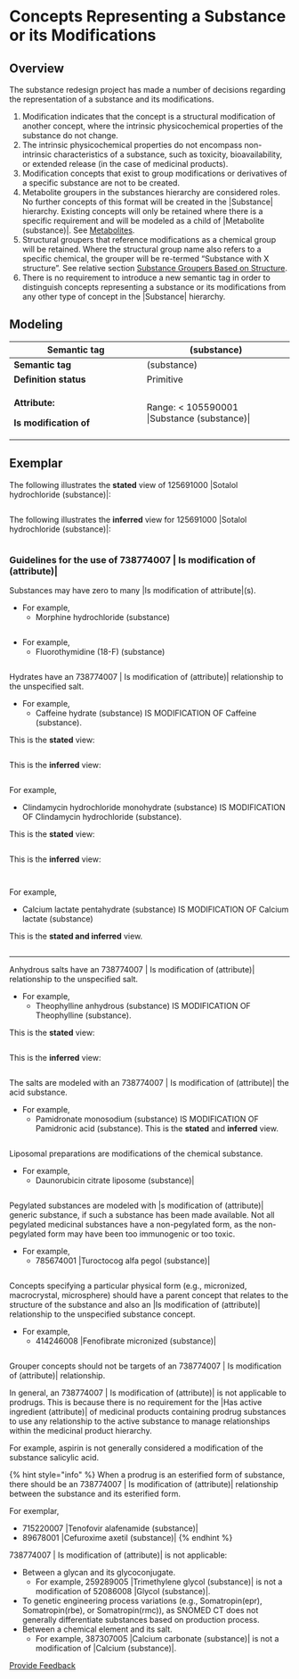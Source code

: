 # Concepts Representing a Substance or its Modifications

## Overview

The substance redesign project has made a number of decisions regarding the representation of a substance and its modifications.

1. Modification indicates that the concept is a structural modification of another concept, where the intrinsic physicochemical properties of the substance do not change.
2. The intrinsic physicochemical properties do not encompass non-intrinsic characteristics of a substance, such as toxicity, bioavailability, or extended release (in the case of medicinal products).
3. Modification concepts that exist to group modifications or derivatives of a specific substance are not to be created.
4. Metabolite groupers in the substances hierarchy are considered roles. No further concepts of this format will be created in the |Substance| hierarchy. Existing concepts will only be retained where there is a specific requirement and will be modeled as a child of |Metabolite (substance)|. See [Metabolites](../guidelines-for-specific-substance-types/metabolites.md).
5. Structural groupers that reference modifications as a chemical group will be retained. Where the structural group name also refers to a specific chemical, the grouper will be re-termed “Substance with X structure”. See relative section [Substance Groupers Based on Structure](substance-groupers-based-on-structure.md).
6. There is no requirement to introduce a new semantic tag in order to distinguish concepts representing a substance or its modifications from any other type of concept in the |Substance| hierarchy.

## Modeling

<table data-header-hidden><thead><tr><th width="223.09765625">Semantic tag</th><th>(substance)</th></tr></thead><tbody><tr><td><strong>Semantic tag</strong></td><td>(substance)</td></tr><tr><td><strong>Definition status</strong></td><td>Primitive</td></tr><tr><td><p><strong>Attribute:</strong></p><p><strong>Is modification of</strong></p></td><td>Range: &#x3C; 105590001 |Substance (substance)|</td></tr></tbody></table>

## Exemplar

The following illustrates the **stated** view of 125691000 |Sotalol hydrochloride (substance)|:

<figure><img src="../../../../../../.gitbook/assets/image (113).png" alt=""><figcaption></figcaption></figure>

The following illustrates the **inferred** view for 125691000 |Sotalol hydrochloride (substance)|:

<figure><img src="../../../../../../.gitbook/assets/image (114).png" alt=""><figcaption></figcaption></figure>

### Guidelines for the use of 738774007 | Is modification of (attribute)|

Substances may have zero to many |Is modification of attribute|(s).

* For example,
  * Morphine hydrochloride (substance)

<figure><img src="../../../../../../.gitbook/assets/image (115).png" alt=""><figcaption></figcaption></figure>

* For example,
  * Fluorothymidine (18-F) (substance)

<figure><img src="../../../../../../.gitbook/assets/image (116).png" alt=""><figcaption></figcaption></figure>

Hydrates have an 738774007 | Is modification of (attribute)| relationship to the unspecified salt.

* For example,
  * Caffeine hydrate (substance) IS MODIFICATION OF Caffeine (substance).

This is the **stated** view:

<figure><img src="../../../../../../.gitbook/assets/image (117).png" alt=""><figcaption></figcaption></figure>

This is the **inferred** view:

<figure><img src="../../../../../../.gitbook/assets/image (118).png" alt=""><figcaption></figcaption></figure>

For example,

* Clindamycin hydrochloride monohydrate (substance) IS MODIFICATION OF Clindamycin hydrochloride (substance).

This is the **stated** view:

<figure><img src="../../../../../../.gitbook/assets/image (119).png" alt=""><figcaption></figcaption></figure>

This is the **inferred** view:

<figure><img src="../../../../../../.gitbook/assets/image (120).png" alt=""><figcaption></figcaption></figure>

<figure><img src="../../../../../../authoring/substance/images/174691495%20(1).png" alt=""><figcaption></figcaption></figure>

For example,

* Calcium lactate pentahydrate (substance) IS MODIFICATION OF Calcium lactate (substance)

This is the **stated and inferred** view.

<figure><img src="../../../../../../.gitbook/assets/image (121).png" alt=""><figcaption></figcaption></figure>

***

Anhydrous salts have an 738774007 | Is modification of (attribute)| relationship to the unspecified salt.

* For example,
  * Theophylline anhydrous (substance) IS MODIFICATION OF Theophylline (substance).

This is the **stated** view:

<figure><img src="../../../../../../.gitbook/assets/image (122).png" alt=""><figcaption></figcaption></figure>

This is the **inferred** view:

<figure><img src="../../../../../../.gitbook/assets/image (123).png" alt=""><figcaption></figcaption></figure>

The salts are modeled with an 738774007 | Is modification of (attribute)| the acid substance.

* For example,
  * Pamidronate monosodium (substance) IS MODIFICATION OF Pamidronic acid (substance). This is the **stated** and **inferred** view.

<figure><img src="../../../../../../.gitbook/assets/image (124).png" alt=""><figcaption></figcaption></figure>

Liposomal preparations are modifications of the chemical substance.

* For example,
  * Daunorubicin citrate liposome (substance)|

<figure><img src="../../../../../../.gitbook/assets/image (125).png" alt=""><figcaption></figcaption></figure>

Pegylated substances are modeled with |s modification of (attribute)| generic substance, if such a substance has been made available. Not all pegylated medicinal substances have a non-pegylated form, as the non-pegylated form may have been too immunogenic or too toxic.

* For example,
  * 785674001 |Turoctocog alfa pegol (substance)|

<figure><img src="../../../../../../.gitbook/assets/image (126).png" alt=""><figcaption></figcaption></figure>

Concepts specifying a particular physical form (e.g., micronized, macrocrystal, microsphere) should have a parent concept that relates to the structure of the substance and also an |Is modification of (attribute)| relationship to the unspecified substance concept.

* For example,
  * 414246008 |Fenofibrate micronized (substance)|

<figure><img src="../../../../../../.gitbook/assets/image (127).png" alt=""><figcaption></figcaption></figure>

Grouper concepts should not be targets of an 738774007 | Is modification of (attribute)| relationship.

In general, an 738774007 | Is modification of (attribute)| is not applicable to prodrugs. This is because there is no requirement for the |Has active ingredient (attribute)| of medicinal products containing prodrug substances to use any relationship to the active substance to manage relationships within the medicinal product hierarchy.

For example, aspirin is not generally considered a modification of the substance salicylic acid.

{% hint style="info" %}
When a prodrug is an esterified form of substance, there should be an 738774007 | Is modification of (attribute)| relationship between the substance and its esterified form.

For exemplar,

* 715220007 |Tenofovir alafenamide (substance)|
* 89678001 |Cefuroxime axetil (substance)|
{% endhint %}

738774007 | Is modification of (attribute)| is not applicable:

* Between a glycan and its glycoconjugate.
  * For example, 259289005 |Trimethylene glycol (substance)| is not a modification of 52086008 |Glycol (substance)|.
* To genetic engineering process variations (e.g., Somatropin(epr), Somatropin(rbe), or Somatropin(rmc)), as SNOMED CT does not generally differentiate substances based on production process.
* Between a chemical element and its salt.
  * For example, 387307005 |Calcium carbonate (substance)| is not a modification of |Calcium (substance)|.

<a href="https://docs.google.com/forms/d/e/1FAIpQLScTmbZIf0UEQwYDkY27EEWBkaiYkHSbR0_9DmFrMLXoQLyL7Q/viewform?usp=pp_url&#x26;entry.1767247133=SCT+Editorial+Guide&#x26;entry.670899847=Concepts%20Representing%20a%20Substance%20or%20its%20Modifications" class="button primary">Provide Feedback</a>
